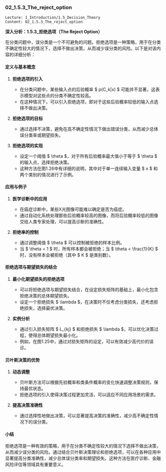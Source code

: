 ### 02_1.5.3_The_reject_option

```
Lecture: 1_Introduction/1.5_Decision_Theory
Content: 02_1.5.3_The_reject_option
```

**深入分析：1.5.3_拒绝选项（The Reject Option）**

在分类问题中，误分类是一个不可避免的问题。拒绝选项是一种策略，用于在分类不确定性较大的情况下，选择不做出决策，从而减少误分类的风险。以下是对该内容的详细分析：

#### 定义与基本概念

1. **拒绝选项的引入**
   - 在分类问题中，某些输入点的后验概率 $ p(C_k|x) $ 可能并不显著，这表示模型对这些点的分类不确定性较高。
   - 在这种情况下，可以引入拒绝选项，即对于这些后验概率较低的输入点选择不做出决策。

2. **拒绝选项的目标**
   - 通过选择不决策，避免在高不确定性情况下做出错误分类，从而减少总体误分类率或期望损失。

3. **拒绝选项的实现**
   - 设定一个阈值 $ \theta $，对于所有后验概率最大值小于等于 $ \theta $ 的输入点，选择拒绝决策。
   - 这种方法在图1.26中有详细的说明，其中对于单一连续输入变量 $ x $ 和两个类别的情况进行了示例。

#### 应用与例子

1. **医学诊断中的应用**
   - 在癌症诊断中，某些X光图像可能难以确定是否为癌症。
   - 通过自动化系统处理那些后验概率较高的图像，而将后验概率较低的图像交给人类专家处理，可以提高诊断的准确性。

2. **拒绝率的控制**
   - 通过调整阈值 $ \theta $ 可以控制被拒绝的样本比例。
   - 当 $ \theta = 1 $ 时，所有样本都会被拒绝；当 $ \theta < \frac{1}{K} $ 时，没有样本会被拒绝（其中 $ K $ 是类别数）。

#### 拒绝选项与期望损失的结合

1. **最小化期望损失的拒绝选项**
   - 可以将拒绝选项与期望损失结合，在设定损失矩阵的基础上，最小化包含拒绝决策的总体期望损失。
   - 设定一个拒绝损失 $ \lambda $，在决策时不仅考虑分类损失，还考虑拒绝损失，选择最优决策。

2. **实例分析**
   - 通过引入损失矩阵 $ L_{kj} $ 和拒绝损失 $ \lambda $，可以优化决策过程，使得总体期望损失最小化。
   - 例如，在图1.25中，通过对损失矩阵的设定，可以有效减少高代价的误诊。

#### 贝叶斯决策的优势

1. **动态调整**
   - 贝叶斯方法可以根据先验概率和类条件概率的变化快速调整决策规则，保持最优状态。
   - 拒绝选项的引入使得决策过程更加灵活，可以适应不同应用场景的需求。

2. **提高决策准确性**
   - 通过选择性地做出决策，可以显著提高决策的准确性，减少高不确定性情况下的误分类。

#### 小结

拒绝选项是一种有效的策略，用于在分类不确定性较大的情况下选择不做出决策，从而减少误分类的风险。通过结合贝叶斯决策理论和拒绝选项，可以在各种应用中显著提高分类准确性，减少总体误分类率和期望损失。这种方法在医疗诊断、金融风险评估等领域具有重要意义。